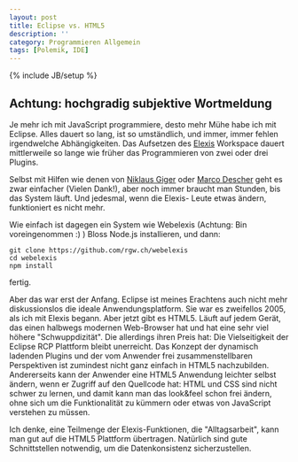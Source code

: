 ```yaml
---
layout: post
title: Eclipse vs. HTML5
description: ''
category: Programmieren Allgemein
tags: [Polemik, IDE]
---
```


{% include JB/setup %}

##  Achtung: hochgradig subjektive Wortmeldung

Je mehr ich mit JavaScript programmiere, desto mehr Mühe habe ich mit Eclipse. Alles dauert so lang, ist so umständlich, und immer, immer fehlen irgendwelche Abhängigkeiten. Das Aufsetzen des [Elexis](http://github.com/elexis) Workspace dauert mittlerweile so lange wie früher das Programmieren von zwei oder drei Plugins.

Selbst mit Hilfen wie denen von [Niklaus Giger](https://github.com/ngiger/elexis-vagrant) oder [Marco Descher](https://github.com/elexis/elexis-3-core/tree/master/ch.elexis.sdk) geht es zwar einfacher (Vielen Dank!), aber noch immer braucht man Stunden, bis das System läuft. Und jedesmal, wenn die Elexis- Leute etwas ändern, funktioniert es nicht mehr.

Wie einfach ist dagegen ein System wie Webelexis (Achtung: Bin voreingenommen :) ) Bloss Node.js installieren, und dann:

    git clone https://github.com/rgw.ch/webelexis
    cd webelexis
    npm install

fertig.

Aber das war erst der Anfang. Eclipse ist meines Erachtens auch nicht mehr diskussionslos die ideale Anwendungsplatform. Sie war es zweifellos 2005, als ich mit Elexis begann. Aber jetzt gibt es HTML5. Läuft auf jedem Gerät, das einen halbwegs modernen Web-Browser hat und hat eine sehr viel höhere "Schwuppdizität".
Die allerdings ihren Preis hat: Die Vielseitigkeit der Eclipse RCP Plattform bleibt unerreicht. Das Konzept der dynamisch ladenden Plugins und der vom Anwender frei zusammenstellbaren Perspektiven ist zumindest nicht ganz einfach in HTML5 nachzubilden. Andererseits kann der Anwender eine HTML5 Anwendung leichter selbst ändern, wenn er Zugriff auf den Quellcode hat: HTML und CSS sind nicht schwer zu lernen, und damit kann man das look&feel schon frei ändern, ohne sich um die Funktionalität zu kümmern oder etwas von JavaScript verstehen zu müssen.

Ich denke, eine Teilmenge der Elexis-Funktionen, die "Alltagsarbeit", kann man gut auf die HTML5 Plattform übertragen. Natürlich sind gute Schnittstellen notwendig, um die Datenkonsistenz sicherzustellen.
